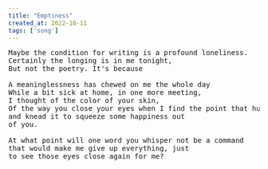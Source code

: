 ```yaml
---
title: "Emptiness"
created_at: 2022-10-11
tags: ['song']
---
```


<pre id="song">
Maybe the condition for writing is a profound loneliness.
Certainly the longing is in me tonight,
But not the poetry. It's because

A meaninglessness has chewed on me the whole day
While a bit sick at home, in one more meeting,
I thought of the color of your skin,
Of the way you close your eyes when I find the point that hurts
and knead it to squeeze some happiness out
of you.

At what point will one word you whisper not be a command
that would make me give up everything, just
to see those eyes close again for me?
</pre>

